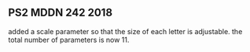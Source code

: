 ## PS2 MDDN 242 2018

added a scale parameter so that the size of each letter is adjustable. the total number of parameters is now 11.